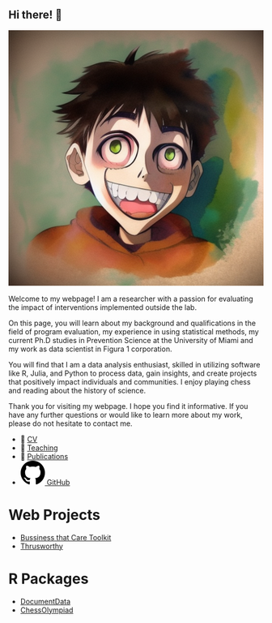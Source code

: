 ## Hi there! 👋

<img class="avatar" src="img/me.png" alt="avatar">

Welcome to my webpage! I am a researcher with a passion for evaluating the impact of interventions implemented outside the lab.

On this page, you will learn about my background and qualifications in the field of program evaluation, my experience in using statistical methods, my current Ph.D studies in Prevention Science at the University of Miami and my work as data scientist in Figura 1 corporation.

You will find that I am a data analysis enthusiast, skilled in utilizing software like R, Julia, and Python to process data, gain insights, and create projects that positively impact individuals and communities. I enjoy playing chess and reading about the history of science.

Thank you for visiting my webpage. I hope you find it informative. If you have any further questions or would like to learn more about my work, please do not hesitate to contact me.

-   📰 [CV](https://github.com/focardozom/cv/blob/main/cv/cv.pdf)
-   🧑 [Teaching](https://github.com/focardozom/Advanced-Research-Methods)
-   📝 [Publications](https://orcid.org/0000-0002-1925-4954)
-   [![](img/github.svg) GitHub](https://github.com/focardozom)

# Web Projects

- [Bussiness that Care Toolkit](https://test-toolkit.netlify.app/)
- [Thrusworthy](https://francisco-cardozo.shinyapps.io/thrusworthy/)

# R Packages

- [DocumentData](https://github.com/focardozom/DocumentData)
- [ChessOlympiad](https://github.com/focardozom/ChessOlympiad22)